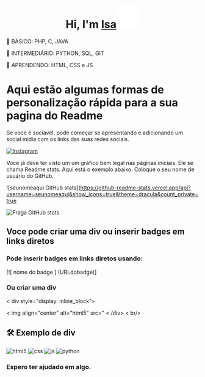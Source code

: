 
# <h1 align="center">Hi, I'm <a href="https://github.com/IsabelViana">Isa<a><img src="https://github.com/Kathryn-Jie/Kathryn-Jie/blob/main/wave.gif" width="60px" /></h1>
📌 BÁSICO: PHP, C, JAVA

📌 INTERMEDIÁRIO: PYTHON, SQL, GIT

📌 APRENDENDO: HTML, CSS e JS
 

# Aqui estão algumas formas de personalização rápida para a sua pagina do Readme


Se voce é sociável, pode começar se apresentando e adicionando um social midia com os links das suas redes sociais.

[![Instagram](https://img.shields.io/badge/Instagram-E4405F?style=for-the-badge&logo=instagram&logoColor=white)](https://www.instagram.com/isa.vi.ana/)

Voce já deve ter visto um um gráfico bem legal nas páginas iniciais. Ele se chama Readme stats. 
Aqui está o exemplo abaixo. Coloque o seu nome de usuário do GitHub.


![seunomeaqui GitHub stats](https://github-readme-stats.vercel.app/api?username=seunomeaqui&show_icons=true&theme=dracula&count_private=true



![Fraga GitHub stats](https://github-readme-stats.vercel.app/api?username=isabelviana&show_icons=true&theme=jolly&count_private=true)



## Voce pode criar uma div ou inserir  badges em links diretos 

### Pode inserir badges em links diretos usando:


 [![ nome do badge ] (URLdobadge)] 
 
### Ou criar uma div

< div style="display: inline_block">


< img align="center" alt="html5" src="
< /div> < br/>

 
## 🛠 Exemplo de div

<div style="display: inline_block">
<img align="center" alt="html5" src="https://img.shields.io/badge/HTML5-E34F26?style=for-the-badge&logo=html5&logoColor=white" />
<img align="center" alt="css" src="https://img.shields.io/badge/CSS3-1572B6?style=for-the-badge&logo=css3&logoColor=white" />
<img align="center" alt="js" src="https://img.shields.io/badge/JavaScript-F7DF1E?style=for-the-badge&logo=javascript&logoColor=black" />
<img align="center" alt="python" src=https://img.shields.io/badge/Python-14354C?style=for-the-badge&logo=python&logoColor=white

<br>
<br/>

### Espero ter ajudado em algo. 
    
